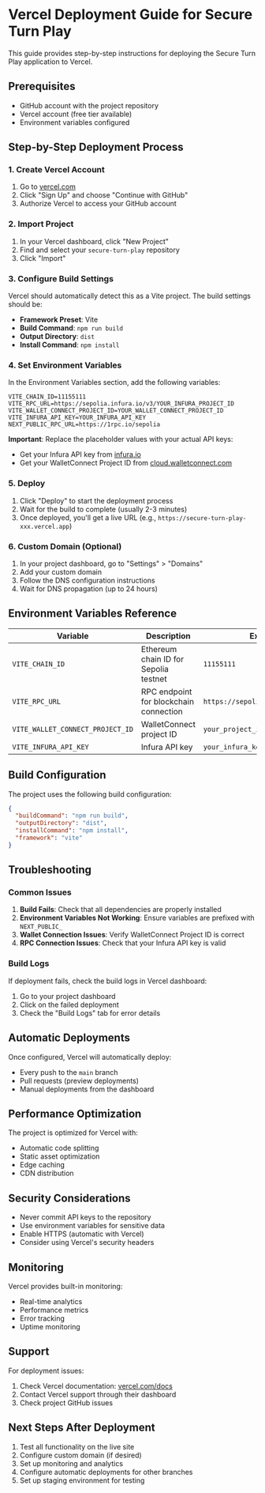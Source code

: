# Vercel Deployment Guide for Secure Turn Play

This guide provides step-by-step instructions for deploying the Secure Turn Play application to Vercel.

## Prerequisites

- GitHub account with the project repository
- Vercel account (free tier available)
- Environment variables configured

## Step-by-Step Deployment Process

### 1. Create Vercel Account

1. Go to [vercel.com](https://vercel.com)
2. Click "Sign Up" and choose "Continue with GitHub"
3. Authorize Vercel to access your GitHub account

### 2. Import Project

1. In your Vercel dashboard, click "New Project"
2. Find and select your `secure-turn-play` repository
3. Click "Import"

### 3. Configure Build Settings

Vercel should automatically detect this as a Vite project. The build settings should be:

- **Framework Preset**: Vite
- **Build Command**: `npm run build`
- **Output Directory**: `dist`
- **Install Command**: `npm install`

### 4. Set Environment Variables

In the Environment Variables section, add the following variables:

```
VITE_CHAIN_ID=11155111
VITE_RPC_URL=https://sepolia.infura.io/v3/YOUR_INFURA_PROJECT_ID
VITE_WALLET_CONNECT_PROJECT_ID=YOUR_WALLET_CONNECT_PROJECT_ID
VITE_INFURA_API_KEY=YOUR_INFURA_API_KEY
NEXT_PUBLIC_RPC_URL=https://1rpc.io/sepolia
```

**Important**: Replace the placeholder values with your actual API keys:
- Get your Infura API key from [infura.io](https://infura.io)
- Get your WalletConnect Project ID from [cloud.walletconnect.com](https://cloud.walletconnect.com)

### 5. Deploy

1. Click "Deploy" to start the deployment process
2. Wait for the build to complete (usually 2-3 minutes)
3. Once deployed, you'll get a live URL (e.g., `https://secure-turn-play-xxx.vercel.app`)

### 6. Custom Domain (Optional)

1. In your project dashboard, go to "Settings" > "Domains"
2. Add your custom domain
3. Follow the DNS configuration instructions
4. Wait for DNS propagation (up to 24 hours)

## Environment Variables Reference

| Variable | Description | Example Value |
|----------|-------------|---------------|
| `VITE_CHAIN_ID` | Ethereum chain ID for Sepolia testnet | `11155111` |
| `VITE_RPC_URL` | RPC endpoint for blockchain connection | `https://sepolia.infura.io/v3/YOUR_KEY` |
| `VITE_WALLET_CONNECT_PROJECT_ID` | WalletConnect project ID | `your_project_id` |
| `VITE_INFURA_API_KEY` | Infura API key | `your_infura_key` |

## Build Configuration

The project uses the following build configuration:

```json
{
  "buildCommand": "npm run build",
  "outputDirectory": "dist",
  "installCommand": "npm install",
  "framework": "vite"
}
```

## Troubleshooting

### Common Issues

1. **Build Fails**: Check that all dependencies are properly installed
2. **Environment Variables Not Working**: Ensure variables are prefixed with `NEXT_PUBLIC_`
3. **Wallet Connection Issues**: Verify WalletConnect Project ID is correct
4. **RPC Connection Issues**: Check that your Infura API key is valid

### Build Logs

If deployment fails, check the build logs in Vercel dashboard:
1. Go to your project dashboard
2. Click on the failed deployment
3. Check the "Build Logs" tab for error details

## Automatic Deployments

Once configured, Vercel will automatically deploy:
- Every push to the `main` branch
- Pull requests (preview deployments)
- Manual deployments from the dashboard

## Performance Optimization

The project is optimized for Vercel with:
- Automatic code splitting
- Static asset optimization
- Edge caching
- CDN distribution

## Security Considerations

- Never commit API keys to the repository
- Use environment variables for sensitive data
- Enable HTTPS (automatic with Vercel)
- Consider using Vercel's security headers

## Monitoring

Vercel provides built-in monitoring:
- Real-time analytics
- Performance metrics
- Error tracking
- Uptime monitoring

## Support

For deployment issues:
1. Check Vercel documentation: [vercel.com/docs](https://vercel.com/docs)
2. Contact Vercel support through their dashboard
3. Check project GitHub issues

## Next Steps After Deployment

1. Test all functionality on the live site
2. Configure custom domain (if desired)
3. Set up monitoring and analytics
4. Configure automatic deployments for other branches
5. Set up staging environment for testing

